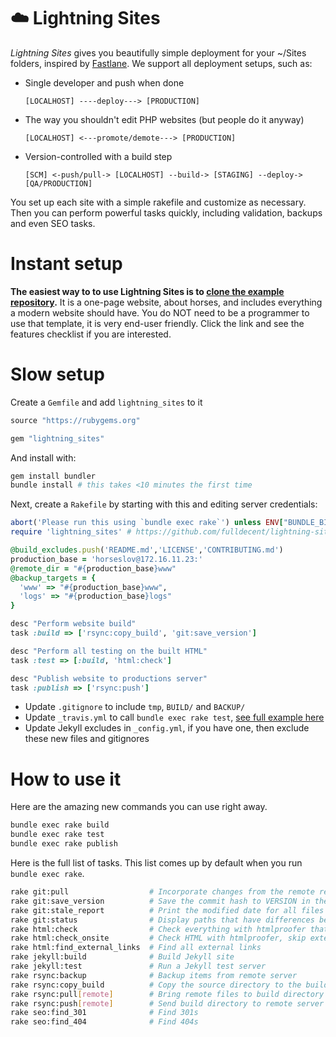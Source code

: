# :cloud: Lightning Sites

*Lightning Sites* gives you beautifully simple deployment for your ~/Sites folders, inspired by [Fastlane](https://fastlane.tools/). We support all deployment setups, such as:

 * Single developer and push when done

    ```
    [LOCALHOST] ----deploy---> [PRODUCTION]
    ```

 * The way you shouldn't edit PHP websites (but people do it anyway)

    ```
    [LOCALHOST] <---promote/demote---> [PRODUCTION]
    ```

 * Version-controlled with a build step

    ```
    [SCM] <-push/pull-> [LOCALHOST] --build-> [STAGING] --deploy-> [QA/PRODUCTION]
    ```

You set up each site with a simple rakefile and customize as necessary. Then you can perform powerful tasks quickly, including validation, backups and even SEO tasks.


# Instant setup

**The easiest way to to use Lightning Sites is to [clone the example repository](https://github.com/fulldecent/html-website-template).** It is a one-page website, about horses, and includes everything a modern website should have. You do NOT need to be a programmer to use that template, it is very end-user friendly. Click the link and see the features checklist if you are interested.

# Slow setup

Create a `Gemfile` and add `lightning_sites` to it

```ruby
source "https://rubygems.org"

gem "lightning_sites"
```

And install with:

```sh
gem install bundler
bundle install # this takes <10 minutes the first time
```

Next, create a `Rakefile` by starting with this and editing server credentials:

```ruby
abort('Please run this using `bundle exec rake`') unless ENV["BUNDLE_BIN_PATH"]
require 'lightning_sites' # https://github.com/fulldecent/lightning-sites

@build_excludes.push('README.md','LICENSE','CONTRIBUTING.md')
production_base = 'horseslov@172.16.11.23:'
@remote_dir = "#{production_base}www"
@backup_targets = {
  'www' => "#{production_base}www",
  'logs' => "#{production_base}logs"
}

desc "Perform website build"
task :build => ['rsync:copy_build', 'git:save_version']

desc "Perform all testing on the built HTML"
task :test => [:build, 'html:check']

desc "Publish website to productions server"
task :publish => ['rsync:push']
```

* Update `.gitignore` to include `tmp`, `BUILD/` and `BACKUP/`
* Update `_travis.yml` to call `bundle exec rake test`, [see full example here](https://github.com/fulldecent/html-website-template/blob/master/.travis.yml)
* Update Jekyll excludes in `_config.yml`, if you have one, then exclude these new files and gitignores

# How to use it

Here are the amazing new commands you can use right away.

```bash
bundle exec rake build
bundle exec rake test
bundle exec rake publish
```

Here is the full list of tasks. This list comes up by default when you run `bundle exec rake`.

```bash
rake git:pull                  # Incorporate changes from the remote repository into the current branch
rake git:save_version          # Save the commit hash to VERSION in the build directory
rake git:stale_report          # Print the modified date for all files under source control
rake git:status                # Display paths that have differences between the index file and the current HEAD commit
rake html:check                # Check everything with htmlproofer that is reasonable to check
rake html:check_onsite         # Check HTML with htmlproofer, skip external links
rake html:find_external_links  # Find all external links
rake jekyll:build              # Build Jekyll site
rake jekyll:test               # Run a Jekyll test server
rake rsync:backup              # Backup items from remote server
rake rsync:copy_build          # Copy the source directory to the build directory, excluding some files
rake rsync:pull[remote]        # Bring remote files to build directory (use rsync-style paths)
rake rsync:push[remote]        # Send build directory to remote server (use rsync-style paths)
rake seo:find_301              # Find 301s
rake seo:find_404              # Find 404s
```
